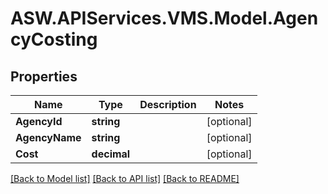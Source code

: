 
# ASW.APIServices.VMS.Model.AgencyCosting

## Properties

Name | Type | Description | Notes
------------ | ------------- | ------------- | -------------
**AgencyId** | **string** |  | [optional] 
**AgencyName** | **string** |  | [optional] 
**Cost** | **decimal** |  | [optional] 

[[Back to Model list]](../README.md#documentation-for-models)
[[Back to API list]](../README.md#documentation-for-api-endpoints)
[[Back to README]](../README.md)

